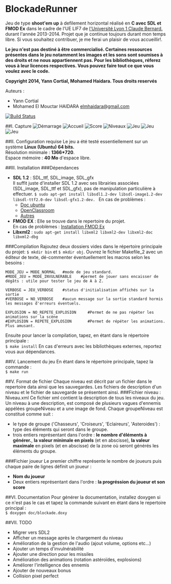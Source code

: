 BlockadeRunner
===================




Jeu de type **shoot'em up** à defilement horizontal réalisé en **C avec SDL et FMOD Ex** dans le cadre de l'UE LIF7 de [l'Université Lyon 1 Claude Bernard.](http://www.univ-lyon1.fr/) durant l'année 2013-2014. Projet que je continue toujours durant mon temps libre. Si vous souhaitez contribuer, je me ferai un plaisir de vous accueillir!.  

**Le jeu n'est pas destiné à être commercialisé. Certaines ressources présentes dans le jeu notamment les images	et les sons sont soumises à des droits et ne nous appartiennent pas.
Pour les bibliothèques, réferez vous à leur licences respectives. Vous pouvez faire tout ce que vous voulez avec le code.**  

**Copyright 2014, Yann Cortial, Mohamed Haidara.
Tous droits reservés**

Auteurs : 
- Yann Cortial
- Mohamed El Mouctar HAIDARA <elmhaidara@gmail.com>

[![Build Status](https://travis-ci.org/haidaraM/blockaderunner.svg?branch=master)](https://travis-ci.org/haidaraM/blockaderunner)

##I. Capture
![Démarrage](/capture/1.png)
![Accueil](/capture/2.png)
![Score](/capture/3.png)
![Niveaux](/capture/4.png)
![Jeu](/capture/5.png)
![Jeu](/capture/6.png)
![Jeu](/capture/7.png)



##II. Configuration requise
Le jeu a été testé essentiellement sur un système **Linux (Ubuntu) 64 bits.**  
Résolution minimale :  **1366*720**.  
Espace mémoire : **40 Mo** d'espace libre.  

##III. Installation
###Dépendances

* **SDL 1.2** : SDL_ttf,  SDL_image,  SDL_gfx  
Il suffit juste d'installer SDL 1.2 avec ses librairies associées (SDL_image, SDL_ttf et SDL_gfx), pas de manipulation particulière à effectuer.
`$ sudo apt-get install libsdl1.2-dev libsdl-image1.2-dev libsdl-ttf2.0-dev libsdl-gfx1.2-dev. `
En cas de problèmes : 
	* [Doc ubuntu](http://doc.ubuntu-fr.org/sdl) 
	* [OpenClassroom](http://fr.openclassrooms.com/informatique/cours/apprenez-a-programmer-en-c/installation-de-la-sdl )
	* [Autres](http://loka.developpez.com/tutoriel/sdl/installation/)
* **FMOD EX** : Elle se trouve dans le repertoire du projet.   
En cas de problèmes : [Installation FMOD Ex](http://sindev.blogspot.fr/2009/02/how-to-installer-la-fmod-ex-sur-linux.html)
* **Libxml2** : `sudo apt-get install libxml2 libxml2-dev libxml2-doc libxml2-dbg`

###Compilation
Rajoutez deux dossiers vides dans le répertoire principale du projet: `$ mkdir bin` et `$ mkdir obj`.
Ouvrez le fichier Makefile_2 avec un éditeur de texte, dé-commenter éventuellement les macros selon les besoins : 

	MODE_JEU = MODE_NORMAL   #mode de jeu standard.
	#MODE_JEU = MODE_INVULNERABLE	 #permet de jouer sans encaisser de dégâts : utile pour tester le jeu de A à Z.
	
	VERBOSE = JEU_VERBOSE    #status d'initialisation affichés sur la sortie
	#VERBOSE = NO_VERBOSE    #aucun message sur la sortie standard hormis les messages d'erreurs éventuels. 
	
	EXPLOSION = NO_REPETE_EXPLOSION 	#Permet de ne pas répéter les animations sur la scène
	#EXPLOSION = REPETE_EXPLOSION 		#Permet de répéter les animations. Plus amusant.

Ensuite pour lancer la compilation, tapez, en étant dans le répertoire principale :   
`$ make install`
En cas d'erreurs avec les bibliothèques externes, reportez vous aux dépendances.

##IV. Lancement du jeu
En étant dans le répertoire principale, tapez la commande :  
`$ make run`

##V. Format de fichier
Chaque niveau est décrit par un fichier dans le repertoire data ainsi que les sauvegardes.
Les fichiers de description d'un niveau et le fichier de sauvegarde se présentent ainsi.
###Fichier niveau : Niveau.xml
Ce fichier xml contient la description de tous les niveaux du jeu.
Un niveau à une description, est composé de plusieurs vagues d'ennemis appélées groupeNiveau et a une image de fond.
Chaque groupeNiveau est constitué comme suit : 
- le type de groupe ('Chasseurs', 'Croiseurs', 'Eclaireurs', 'Asteroides') : type des éléments qui seront dans le groupe. 
- trois entiers représentant dans l'ordre : **le nombre d'éléments à générer.**, **la valeur minimale en pixels** (et en abscisse),  **la valeur maximale** en pixels (et en abscisse) 
de la zone où seront générés les éléments du groupe.

###Fichier joueur
Le premier chiffre représente le nombre de joueurs puis chaque paire de lignes définit un joueur :	
- **Nom du joueur**
- Deux entiers représentant dans l'ordre : **la progréssion du joueur et son score** 

##VI. Documentation
Pour générer la documentation, installez doxygen si ce n'est pas le cas et tapez la commande suivant en étant dans le repertoire principal :  
`$ doxygen doc/blockade.doxy`

##VII. TODO
* Migrer vers SDL2
* Afficher un message après le chargement du niveau
* Amélioration de la gestion de l'audio (ajout volume, options etc...)
* Ajouter un temps d'invulnérabilité 
* Ajouter une direction pour les missiles
* Amélioration des animations (rotation astéroïdes, explosions)
* Améliorer l'intelligence des ennemis
* Ajouter de nouveaux bonus
* Collision pixel perfect
